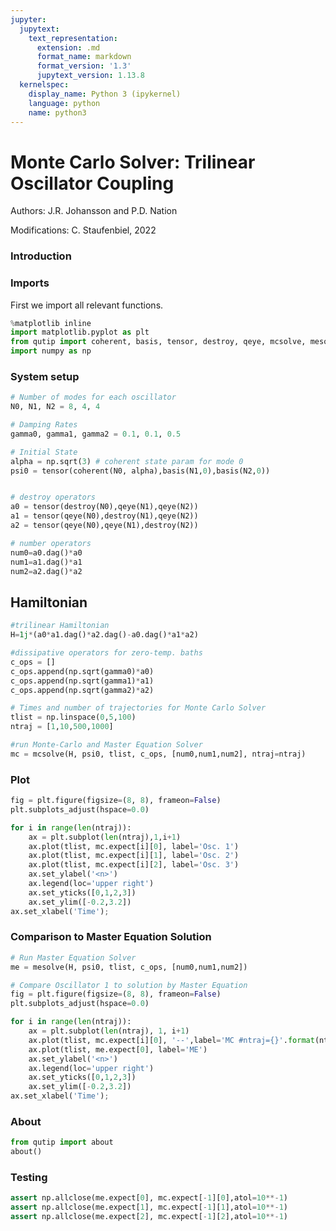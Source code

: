 ```yaml
---
jupyter:
  jupytext:
    text_representation:
      extension: .md
      format_name: markdown
      format_version: '1.3'
      jupytext_version: 1.13.8
  kernelspec:
    display_name: Python 3 (ipykernel)
    language: python
    name: python3
---
```


# Monte Carlo Solver: Trilinear Oscillator Coupling


Authors: J.R. Johansson and P.D. Nation

Modifications: C. Staufenbiel, 2022

### Introduction

### Imports
First we import all relevant functions.

```python
%matplotlib inline
import matplotlib.pyplot as plt
from qutip import coherent, basis, tensor, destroy, qeye, mcsolve, mesolve
import numpy as np
```

### System setup

```python
# Number of modes for each oscillator
N0, N1, N2 = 8, 4, 4

# Damping Rates
gamma0, gamma1, gamma2 = 0.1, 0.1, 0.5

# Initial State
alpha = np.sqrt(3) # coherent state param for mode 0
psi0 = tensor(coherent(N0, alpha),basis(N1,0),basis(N2,0))


# destroy operators
a0 = tensor(destroy(N0),qeye(N1),qeye(N2))
a1 = tensor(qeye(N0),destroy(N1),qeye(N2))
a2 = tensor(qeye(N0),qeye(N1),destroy(N2))

# number operators
num0=a0.dag()*a0
num1=a1.dag()*a1
num2=a2.dag()*a2
```

## Hamiltonian

```python
#trilinear Hamiltonian
H=1j*(a0*a1.dag()*a2.dag()-a0.dag()*a1*a2)

#dissipative operators for zero-temp. baths
c_ops = []
c_ops.append(np.sqrt(gamma0)*a0)
c_ops.append(np.sqrt(gamma1)*a1)
c_ops.append(np.sqrt(gamma2)*a2)

# Times and number of trajectories for Monte Carlo Solver
tlist = np.linspace(0,5,100)
ntraj = [1,10,500,1000]

#run Monte-Carlo and Master Equation Solver
mc = mcsolve(H, psi0, tlist, c_ops, [num0,num1,num2], ntraj=ntraj)
```

### Plot

```python
fig = plt.figure(figsize=(8, 8), frameon=False)
plt.subplots_adjust(hspace=0.0)

for i in range(len(ntraj)):
    ax = plt.subplot(len(ntraj),1,i+1)
    ax.plot(tlist, mc.expect[i][0], label='Osc. 1')
    ax.plot(tlist, mc.expect[i][1], label='Osc. 2')
    ax.plot(tlist, mc.expect[i][2], label='Osc. 3')
    ax.set_ylabel('<n>')
    ax.legend(loc='upper right')
    ax.set_yticks([0,1,2,3])
    ax.set_ylim([-0.2,3.2])
ax.set_xlabel('Time');
```

### Comparison to Master Equation Solution


```python
# Run Master Equation Solver
me = mesolve(H, psi0, tlist, c_ops, [num0,num1,num2])
```

```python
# Compare Oscillator 1 to solution by Master Equation
fig = plt.figure(figsize=(8, 8), frameon=False)
plt.subplots_adjust(hspace=0.0)

for i in range(len(ntraj)):
    ax = plt.subplot(len(ntraj), 1, i+1)
    ax.plot(tlist, mc.expect[i][0], '--',label='MC #ntraj={}'.format(ntraj[i]))
    ax.plot(tlist, me.expect[0], label='ME')
    ax.set_ylabel('<n>')
    ax.legend(loc='upper right')
    ax.set_yticks([0,1,2,3])
    ax.set_ylim([-0.2,3.2])
ax.set_xlabel('Time');
```

### About

```python
from qutip import about
about()
```

### Testing

```python
assert np.allclose(me.expect[0], mc.expect[-1][0],atol=10**-1)
assert np.allclose(me.expect[1], mc.expect[-1][1],atol=10**-1)
assert np.allclose(me.expect[2], mc.expect[-1][2],atol=10**-1)
```